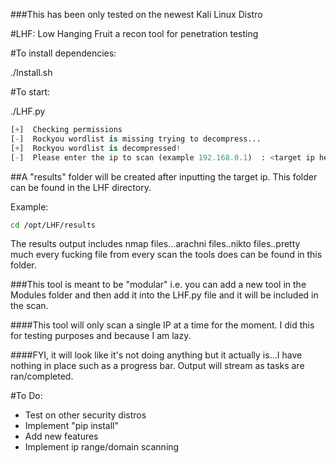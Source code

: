 ###This has been only tested on the newest Kali Linux Distro


#LHF: Low Hanging Fruit a recon tool for penetration testing


#To install dependencies:

./Install.sh

#To start: 

./LHF.py

```python
[+]  Checking permissions
[-]  Rockyou wordlist is missing trying to decompress...
[+]  Rockyou wordlist is decompressed!
[-]  Please enter the ip to scan (example 192.168.0.1)  : <target ip here>
```
##A "results" folder will be created after inputting the target ip. This folder can be found in the LHF directory. 

Example:
```bash
cd /opt/LHF/results
```

The results output includes nmap files...arachni files..nikto files..pretty much every fucking file from every scan the tools does can be found in this folder. 

###This tool is meant to be "modular" i.e. you can add a new tool in the Modules folder and then add it into the LHF.py file and it will be included in the scan. 

####This tool will only scan a single IP at a time for the moment. I did this for testing purposes and because I am lazy.

####FYI, it will look like it's not doing anything but it actually is...I have nothing in place such as a progress bar. Output will stream as tasks are ran/completed. 

#To Do:
+ Test on other security distros 
+ Implement "pip install"
+ Add new features
+ Implement ip range/domain scanning

